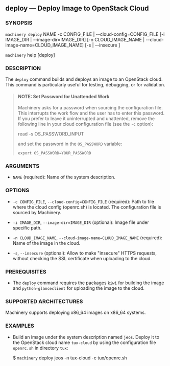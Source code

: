 
## deploy — Deploy Image to OpenStack Cloud

### SYNOPSIS

`machinery deploy` NAME -c CONFIG_FILE | --cloud-config=CONFIG_FILE
   [-i IMAGE_DIR | --image-dir=IMAGE_DIR]
   [-n CLOUD_IMAGE_NAME | --cloud-image-name=CLOUD_IMAGE_NAME]
   [-s | --insecure ]

`machinery` help [deploy]


### DESCRIPTION

The `deploy` command builds and deploys an image to an OpenStack cloud.
This command is particularly useful for testing, debugging, or for validation.


> #### NOTE: Set Password for Unattended Work
> Machinery asks for a password when sourcing the configuration
> file. This interrupts the work flow and the user has to enter
> this password.
> If you prefer to leave it uninterrupted and unattented, remove
> the following line in your cloud configuration file (see the `-c` option):
>
>   read -s OS_PASSWORD_INPUT 
>
> and set the password in the `OS_PASSWORD` variable:
>
>     export OS_PASSWORD=YOUR_PASSWORD


### ARGUMENTS

  * `NAME` (required):
    Name of the system description.


### OPTIONS

  * `-c CONFIG_FILE`, `--cloud-config=CONFIG_FILE` (required):
    Path to file where the cloud config (openrc.sh) is located.
    The configuration file is sourced by Machinery.

  * `-i IMAGE_DIR`, `--image-dir=IMAGE_DIR` (optional):
    Image file under specific path.

  * `-n CLOUD_IMAGE_NAME`, `--cloud-image-name=CLOUD_IMAGE_NAME` (required):
    Name of the image in the cloud.

  * `-s`, `--insecure` (optional):
    Allow to make "insecure" HTTPS requests, without checking the SSL
    certificate when uploading to the cloud.

### PREREQUISITES

 * The `deploy` command requires the packages `kiwi` for building the image
   and `python-glanceclient` for uploading the image to the cloud.

### SUPPORTED ARCHITECTURES

Machinery supports deploying x86_64 images on x86_64 systems.

### EXAMPLES

 * Build an image under the system description named `jeos`.
   Deploy it to the OpenStack cloud name `tux-cloud` by using the
   configuration file `openrc.sh` in directory `tux`:

   $ `machinery` deploy jeos -n tux-cloud -c tux/openrc.sh
